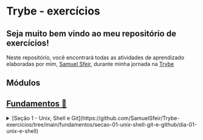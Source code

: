 # Trybe - exercícios

## Seja muito bem vindo ao meu repositório de exercícios!


Neste repositório, você encontrará todas as atividades de aprendizado elaboradas por mim, [Samuel Sfeir](https://www.linkedin.com/in/samuel-sfeir-434152278/), durante minha jornada na [Trybe](https://www.trybe.com/)

## Módulos

## [Fundamentos 💬](https://github.com/SamuelSfeir/Trybe-exercicios/tree/main/fundamentos/secao-01-unix-shell-git-e-github) 

<details>
<summary>[Seção 1 - Unix, Shell e Git](https://github.com/SamuelSfeir/Trybe-exercicios/tree/main/fundamentos/secao-01-unix-shell-git-e-github/dia-01-unix-e-shell)</summary>

- [x] Dia 1 - Unix e Shell
- Item 2
- Item 3

</details>


